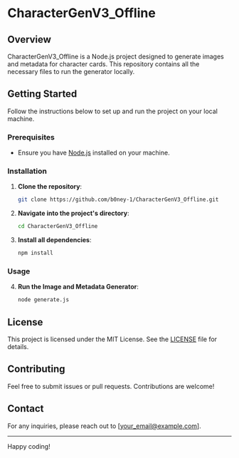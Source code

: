 # CharacterGenV3_Offline

## Overview
CharacterGenV3_Offline is a Node.js project designed to generate images and metadata for character cards. This repository contains all the necessary files to run the generator locally.

## Getting Started

Follow the instructions below to set up and run the project on your local machine.

### Prerequisites

- Ensure you have [Node.js](https://nodejs.org/) installed on your machine.

### Installation

1. **Clone the repository**:
    ```sh
    git clone https://github.com/b0ney-1/CharacterGenV3_Offline.git
    ```

2. **Navigate into the project's directory**:
    ```sh
    cd CharacterGenV3_Offline
    ```

3. **Install all dependencies**:
    ```sh
    npm install
    ```

### Usage

4. **Run the Image and Metadata Generator**:
    ```sh
    node generate.js
    ```

## License

This project is licensed under the MIT License. See the [LICENSE](LICENSE) file for details.

## Contributing

Feel free to submit issues or pull requests. Contributions are welcome!

## Contact

For any inquiries, please reach out to [your_email@example.com].

---

Happy coding!
